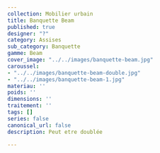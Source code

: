```yaml
---
collection: Mobilier urbain
title: Banquette Beam
published: true
designer: "?"
category: Assises
sub_category: Banquette
gamme: Beam
cover_image: "../../images/banquette-beam.jpg"
caroussel:
- "../../images/banquette-beam-double.jpg"
- "../../images/banquette-beam-1.jpg"
materiau: ''
poids: ''
dimensions: ''
traitement: ''
tags: []
series: false
canonical_url: false
description: Peut etre doublée

---
```

